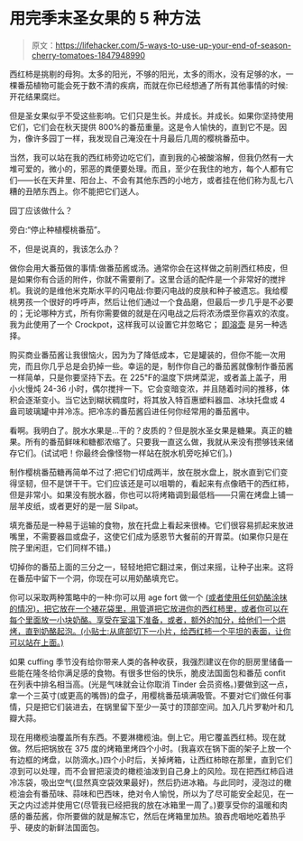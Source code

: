 # 用完季末圣女果的 5 种方法

> 原文：<https://lifehacker.com/5-ways-to-use-up-your-end-of-season-cherry-tomatoes-1847948990>

西红柿是挑剔的母狗。太多的阳光，不够的阳光，太多的雨水，没有足够的水，一棵番茄植物可能会死于数不清的疾病，而就在你已经想通了所有其他事情的时候:开花结果腐烂。

但是圣女果似乎不受这些影响。它们只是生长。并成长。并成长。如果你坚持使用它们，它们会在秋天提供 800%的番茄重量。这是令人愉快的，直到它不是。因为，像许多园丁一样，我发现自己淹没在十月最后几周的樱桃番茄中。

当然，我可以站在我的西红柿旁边吃它们，直到我的心被酸溶解，但我仍然有一大堆可爱的，微小的，邪恶的粪便要处理。而且，至少在我住的地方，每个人都有它们——长在天井里、阳台上、不会有其他东西的小地方，或者挂在他们称为乱七八糟的丑陋东西上。你不能把它们送人。

园丁应该做什么？

旁白:“停止种植樱桃番茄”。

不，但是说真的，我该怎么办？

做你会用大番茄做的事情:做番茄酱或汤。通常你会在这样做之前削西红柿皮，但是如果你有合适的附件，你就不需要削了。这里合适的配件是一个非常好的搅拌机。我说的是维他米克斯水平的闪电战:你要闪电战的皮肤和种子被遗忘。我给樱桃男孩一个很好的呼呼声，然后让他们通过一个食品磨，但最后一步几乎是不必要的；无论哪种方式，所有你需要做的就是在闪电战之后将浓汤煨至你喜欢的浓度。我为此使用了一个 Crockpot，这样我可以设置它并忽略它； [即溶壶](https://lifehacker.com/make-tomato-sauce-in-your-instant-pot-with-just-two-ing-1828971840) 是另一种选择。

购买商业番茄酱让我很恼火，因为为了降低成本，它是罐装的，但你不能一次用完，而且你几乎总是会扔掉一些。幸运的是，制作你自己的番茄酱就像制作番茄酱一样简单，只是你要坚持下去。在 225℉的温度下烘烤菜泥，或者盖上盖子，用小火慢炖 24-36 小时，偶尔搅拌一下。它会变暗变浓，并且随着时间的推移，体积会逐渐变小。当它达到糊状稠度时，将其放入特百惠塑料器皿、冰块托盘或 4 盎司玻璃罐中并冷冻。把冷冻的番茄酱舀进任何你经常用的番茄酱中。

看啊。我明白了。脱水水果是…干的？皮质的？但是脱水圣女果是糖果。真正的糖果。所有的番茄鲜味和糖都浓缩了。只要我一直这么做，我就从来没有攒够钱来储存它们。(试试吧！你最终会像怪物一样站在脱水机旁吃掉它们。)

制作樱桃番茄糖再简单不过了:把它们切成两半，放在脱水盘上，脱水直到它们变得坚韧，但不是饼干干。它们应该还是可以咀嚼的，看起来有点像晒干的西红柿，但是非常小。如果没有脱水器，你也可以将烤箱调到最低档——只需在烤盘上铺一层羊皮纸，或者更好的是一层 Silpat。

填充番茄是一种易于运输的食物，放在托盘上看起来很棒。它们很容易抓起来放进嘴里，不需要器皿或盘子，这使它们成为感恩节大餐前的开胃菜。(如果你只是在院子里闲逛，它们同样不错。)

切掉你的番茄上面的三分之一，轻轻地把它翻过来，倒过来摇，让种子出来。这将在番茄中留下一个洞，你现在可以用奶酪填充它。

你可以采取两种策略中的一种:你可以用 age fort 做一个 [(或者使用任何奶酪涂抹的情况)，把它放在一个裱花袋里，用管道把它放进你的西红柿里，或者你可以在每个里面放一小块奶酪。享受在室温下准备，或者，额外的加分，给他们一个烘烤，直到奶酪起泡。(小贴士:从底部切下一小片，给西红柿一个平坦的表面，让你可以站在上面。)](https://lifehacker.com/fromage-fort-is-an-amazing-spread-made-from-cheese-plat-1821052207) 

如果 cuffing 季节没有给你带来人类的各种收获，我强烈建议在你的厨房里储备一些能在隆冬给你满足感的食物。有很多世俗的快乐，脆皮法国面包和番茄 confit 在列表中排名相当高。(光是气味就会让你取消 Tinder 会员资格。)要做到这一点，拿一个三英寸(或更高的嘴唇)的盘子，用樱桃番茄填满吸管。不要对它们做任何事情，只是把它们装进去，在锅里留下至少一英寸的顶部空间。加入几片罗勒叶和几瓣大蒜。

现在用橄榄油覆盖所有东西。不要淋橄榄油。倒上它。用它覆盖西红柿。现在就做。然后把锅放在 375 度的烤箱里烤四个小时。(我喜欢在锅下面的架子上放一个有边框的烤盘，以防滴水。)四个小时后，关掉烤箱，让西红柿晾在那里，直到它们凉到可以处理，而不会冒把滚烫的橄榄油泼到自己身上的风险。现在把西红柿舀进冷冻袋，吸出空气(显然真空袋效果最好)，然后扔进冰箱。与此同时，浸泡过的橄榄油会有番茄味、蒜味和巴西味，绝对令人愉悦，所以为了尽可能安全起见，在一天之内过滤并使用它(尽管我已经把我的放在冰箱里一周了。)要享受你的温暖和肉感的番茄酱，你所要做的就是解冻它，然后在烤箱里加热。狼吞虎咽地吃着热乎乎、硬皮的新鲜法国面包。